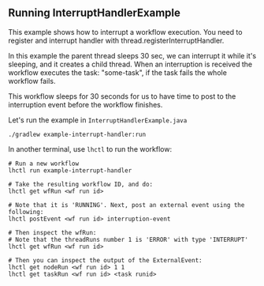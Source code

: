 ## Running InterruptHandlerExample

This example shows how to interrupt a workflow execution.
You need to register and interrupt handler with thread.registerInterruptHandler.

In this example the parent thread sleeps 30 sec, we can interrupt it while it's sleeping,
and it creates a child thread. When an interruption is received the workflow executes the task:
"some-task", if the task fails the whole workflow fails.

This workflow sleeps for 30 seconds for us to have time to post to the interruption event before the workflow finishes. 

Let's run the example in `InterruptHandlerExample.java`

```
./gradlew example-interrupt-handler:run
```

In another terminal, use `lhctl` to run the workflow:

```
# Run a new workflow
lhctl run example-interrupt-handler

# Take the resulting workflow ID, and do:
lhctl get wfRun <wf run id>

# Note that it is 'RUNNING'. Next, post an external event using the following:
lhctl postEvent <wf run id> interruption-event

# Then inspect the wfRun:
# Note that the threadRuns number 1 is 'ERROR' with type 'INTERRUPT'
lhctl get wfRun <wf run id>

# Then you can inspect the output of the ExternalEvent:
lhctl get nodeRun <wf run id> 1 1
lhctl get taskRun <wf run id> <task runid>
```

